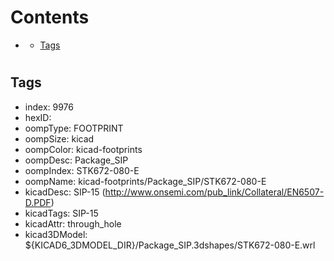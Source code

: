 



Contents
========

* [](#)
	* [Tags](#tags)

# 

## Tags

- index: 9976
- hexID: 
- oompType: FOOTPRINT
- oompSize: kicad
- oompColor: kicad-footprints
- oompDesc: Package_SIP
- oompIndex: STK672-080-E
- oompName: kicad-footprints/Package_SIP/STK672-080-E
- kicadDesc: SIP-15 (http://www.onsemi.com/pub_link/Collateral/EN6507-D.PDF)
- kicadTags: SIP-15
- kicadAttr: through_hole
- kicad3DModel: ${KICAD6_3DMODEL_DIR}/Package_SIP.3dshapes/STK672-080-E.wrl
